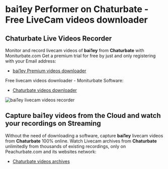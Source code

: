 # bai1ey Performer on Chaturbate - Free LiveCam videos downloader

## Chaturbate Live Videos Recorder

Monitor and record livecam videos of **bai1ey** from **Chaturbate** with Moniturbate.com
Get a premium trial for free by just and only registering with your Email address:
* [bai1ey Premium videos downloader](https://moniturbate.com/request-demo-licence-key.html)

Free livecam videos downloader - Moniturbate Software:
* [Chaturbate videos downloader](https://moniturbate.com/moniturbate-download-software.html)

![bai1ey livecam videos recorder](https://peachurnet.com/templates/moniturbate-software.png)


## Capture bai1ey videos from the Cloud and watch your recordings on Streaming

Without the need of downloading a software, capture **bai1ey** livecam videos from **Chaturbate** 100% online.
Watch Livecam archives from **Chaturbate** unlimitedly from thousands of existing recordings, only on Peachurbate.com and its websites network:
* [Chaturbate videos archives](https://peachurnet.com/)